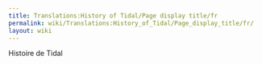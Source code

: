 ```yaml
---
title: Translations:History of Tidal/Page display title/fr
permalink: wiki/Translations:History_of_Tidal/Page_display_title/fr/
layout: wiki
---
```


Histoire de Tidal
